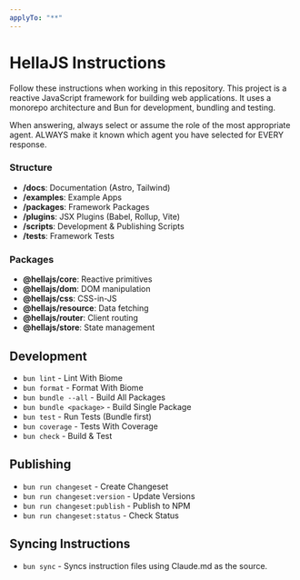 ```yaml
---
applyTo: "**"
---
```


# HellaJS Instructions 

Follow these instructions when working in this repository. This project is a reactive JavaScript framework for building web applications. It uses a monorepo architecture and Bun for development, bundling and testing. 

When answering, always select or assume the role of the most appropriate agent. ALWAYS make it known which agent you have selected for EVERY response.

### Structure
- **/docs**: Documentation (Astro, Tailwind)
- **/examples**: Example Apps
- **/packages**: Framework Packages
- **/plugins**: JSX Plugins (Babel, Rollup, Vite)
- **/scripts**: Development & Publishing Scripts
- **/tests**: Framework Tests

### Packages
- **@hellajs/core**: Reactive primitives
- **@hellajs/dom**: DOM manipulation
- **@hellajs/css**: CSS-in-JS
- **@hellajs/resource**: Data fetching
- **@hellajs/router**: Client routing
- **@hellajs/store**: State management

## Development
- `bun lint` - Lint With Biome
- `bun format` - Format With Biome
- `bun bundle --all` - Build All Packages
- `bun bundle <package>` - Build Single Package
- `bun test` - Run Tests (Bundle first)
- `bun coverage` - Tests With Coverage
- `bun check` - Build & Test

## Publishing
- `bun run changeset` - Create Changeset
- `bun run changeset:version` - Update Versions
- `bun run changeset:publish` - Publish to NPM
- `bun run changeset:status` - Check Status

## Syncing Instructions
- `bun sync` - Syncs instruction files using Claude.md as the source.